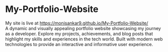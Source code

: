 # My-Portfolio-Website
My site is live at https://monisankar9.github.io/My-Portfolio-Website/
<br>
A dynamic and visually appealing portfolio website showcasing my journey as a developer. Explore my projects, achievements, and blog posts that highlight my skills and experiences in the tech world. Built with modern web technologies to provide an interactive and informative user experience.

